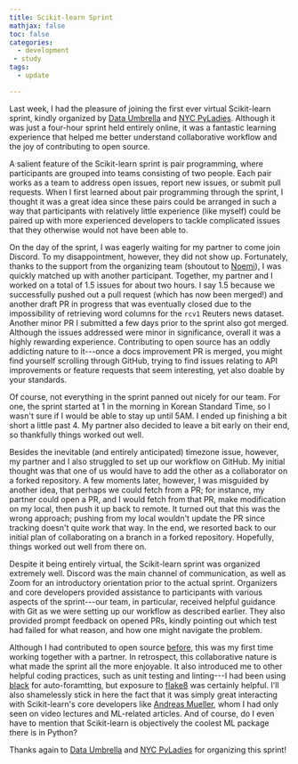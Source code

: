 ```yaml
---
title: Scikit-learn Sprint
mathjax: false
toc: false
categories:
  - development
 - study
tags:
  - update

---
```


Last week, I had the pleasure of joining the first ever virtual Scikit-learn sprint, kindly organized by [Data Umbrella](https://www.dataumbrella.org) and [NYC PyLadies](https://nyc.pyladies.com). Although it was just a four-hour sprint held entirely online, it was a fantastic learning experience that helped me better understand collaborative workflow and the joy of contributing to open source. 

A salient feature of the Scikit-learn sprint is pair programming, where participants are grouped into teams consisting of two people. Each pair works as a team to address open issues, report new issues, or submit pull requests. When I first learned about pair programming through the sprint, I thought it was a great idea since these pairs could be arranged in such a way that participants with relatively little experience (like myself) could be paired up with more experienced developers to tackle complicated issues that they otherwise would not have been able to.

On the day of the sprint, I was eagerly waiting for my partner to come join Discord. To my disappointment, however, they did not show up. Fortunately, thanks to the support from the organizing team (shoutout to [Noemi](http://www.noemiderzsy.com)), I was quickly matched up with another participant. Together, my partner and I worked on a total of 1.5 issues for about two hours. I say 1.5 because we successfully pushed out a pull request (which has now been merged!) and another draft PR in progress that was eventually closed due to the impossibility of retrieving word columns for the `rcv1` Reuters news dataset. Another minor PR I submitted a few days prior to the sprint also got merged. Although the issues addressed were minor in significance, overall it was a highly rewarding experience. Contributing to open source has an oddly addicting nature to it---once a docs improvement PR is merged, you might find yourself scrolling through GitHub, trying to find issues relating to API improvements or feature requests that seem interesting, yet also doable by your standards.

Of course, not everything in the sprint panned out nicely for our team. For one, the sprint started at 1 in the morning in Korean Standard Time, so I wasn't sure if I would be able to stay up until 5AM. I ended up finishing a bit short a little past 4. My partner also decided to leave a bit early on their end, so thankfully things worked out well. 

Besides the inevitable (and entirely anticipated) timezone issue, however, my partner and I also struggled to set up our workflow on GitHub. My initial thought was that one of us would have to add the other as a collaborator on a forked repository. A few moments later, however, I was misguided by another idea, that perhaps we could fetch from a PR; for instance, my partner could open a PR, and I would fetch from that PR, make modification on my local, then push it up back to remote. It turned out that this was the wrong approach; pushing from my local wouldn't update the PR since tracking doesn't quite work that way. In the end, we resorted back to our initial plan of collaborating on a branch in a forked repository. Hopefully, things worked out well from there on.

Despite it being entirely virtual, the Scikit-learn sprint was organized extremely well. Discord was the main channel of communication, as well as Zoom for an introductory orientation prior to the actual sprint. Organizers and core developers provided assistance to participants with various aspects of the sprint---our team, in particular, received helpful guidance with Git as we were setting up our workflow as described earlier. They also provided prompt feedback on opened PRs, kindly pointing out which test had failed for what reason, and how one might navigate the problem.

Although I had contributed to open source [before](https://jaketae.github.io/study/development/open-source/), this was my first time working together with a partner. In retrospect, this collaborative nature is what made the sprint all the more enjoyable. It also introduced me to other helpful coding practices, such as unit testing and linting---I had been using [black](https://black.readthedocs.io/en/stable/) for auto-foramtting, but exposure to [flake8](https://flake8.pycqa.org/en/latest/) was certainly helpful. I'll also shamelessly stick in here the fact that it was simply great interacting with Scikit-learn's core developers like [Andreas Mueller](https://amueller.github.io), whom I had only seen on video lectures and ML-related articles. And of course, do I even have to mention that Scikit-learn is objectively the coolest ML package there is in Python?

Thanks again to [Data Umbrella](https://www.dataumbrella.org) and [NYC PyLadies](https://nyc.pyladies.com) for organizing this sprint!

